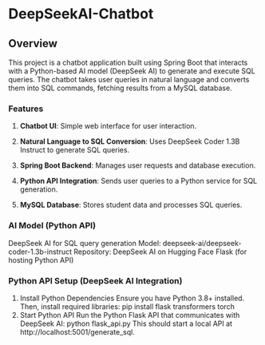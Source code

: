 # DeepSeekAI-Chatbot
## Overview
This project is a chatbot application built using Spring Boot that interacts with a Python-based AI model (DeepSeek AI) to generate and execute SQL queries. The chatbot takes user queries in natural language and converts them into SQL commands, fetching results from a MySQL database.

### Features

1. **Chatbot UI**: Simple web interface for user interaction.

2. **Natural Language to SQL Conversion**: Uses DeepSeek Coder 1.3B Instruct to generate SQL queries.

3. **Spring Boot Backend**: Manages user requests and database execution.

4. **Python API Integration**: Sends user queries to a Python service for SQL generation.

5. **MySQL Database**: Stores student data and processes SQL queries.


### AI Model (Python API)
DeepSeek AI for SQL query generation
Model: deepseek-ai/deepseek-coder-1.3b-instruct
Repository: DeepSeek AI on Hugging Face
Flask (for hosting Python API)

### Python API Setup (DeepSeek AI Integration)
1. Install Python Dependencies
Ensure you have Python 3.8+ installed. Then, install required libraries:
pip install flask transformers torch
2. Start Python API
Run the Python Flask API that communicates with DeepSeek AI:
python flask_api.py
This should start a local API at http://localhost:5001/generate_sql.
